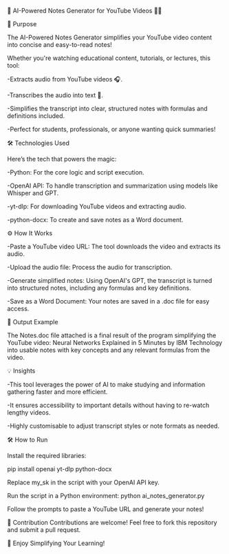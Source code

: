 🎥 AI-Powered Notes Generator for YouTube Videos 📄✨

🚀 Purpose

The AI-Powered Notes Generator simplifies your YouTube video content into concise and easy-to-read notes!

Whether you're watching educational content, tutorials, or lectures, this tool:

-Extracts audio from YouTube videos 🎧.

-Transcribes the audio into text 📝.

-Simplifies the transcript into clear, structured notes with formulas and definitions included.

-Perfect for students, professionals, or anyone wanting quick summaries!

🛠️ Technologies Used

Here’s the tech that powers the magic:

-Python: For the core logic and script execution.

-OpenAI API: To handle transcription and summarization using models like Whisper and GPT.

-yt-dlp: For downloading YouTube videos and extracting audio.

-python-docx: To create and save notes as a Word document.

⚙️ How It Works

-Paste a YouTube video URL: The tool downloads the video and extracts its audio.

-Upload the audio file: Process the audio for transcription.

-Generate simplified notes: Using OpenAI's GPT, the transcript is turned into structured notes, including any formulas and key definitions.

-Save as a Word Document: Your notes are saved in a .doc file for easy access.

📝 Output Example

The Notes.doc file attached is a final result of the program simplifying the YouTube video:
Neural Networks Explained in 5 Minutes by IBM Technology into usable notes with key concepts and any relevant formulas from the video.

💡 Insights

-This tool leverages the power of AI to make studying and information gathering faster and more efficient.

-It ensures accessibility to important details without having to re-watch lengthy videos.

-Highly customisable to adjust transcript styles or note formats as needed.

🛠️ How to Run

Install the required libraries:

pip install openai yt-dlp python-docx

Replace my_sk in the script with your OpenAI API key.

Run the script in a Python environment:
python ai_notes_generator.py

Follow the prompts to paste a YouTube URL and generate your notes!

🙌 Contribution
Contributions are welcome! Feel free to fork this repository and submit a pull request.

🎉 Enjoy Simplifying Your Learning!

